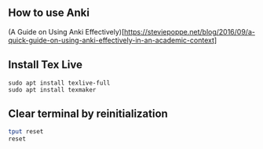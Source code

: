 How to use Anki
-----
(A Guide on Using Anki Effectively)[https://steviepoppe.net/blog/2016/09/a-quick-guide-on-using-anki-effectively-in-an-academic-context]

Install Tex Live
-------
```
sudo apt install texlive-full
sudo apt install texmaker
```

Clear terminal by reinitialization
-----
```bash
tput reset
reset
```

